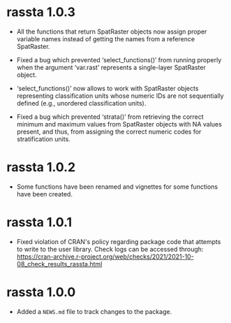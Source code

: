 # rassta 1.0.3

* All the functions that return SpatRaster objects now assign proper variable names 
instead of getting the names from a reference SpatRaster.

* Fixed a bug which prevented ‘select_functions()’ from running properly when the 
argument ‘var.rast’ represents a single-layer SpatRaster object.

* ‘select_functions()’ now allows to work with SpatRaster objects representing 
classification units whose numeric IDs are not sequentially defined (e.g., unordered 
classification units).

* Fixed a bug which prevented ‘strata()’ from retrieving the correct minimum and 
maximum values from SpatRaster objects with NA values present, and thus, from 
assigning the correct numeric codes for stratification units.  


# rassta 1.0.2

* Some functions have been renamed and vignettes for some functions have been created.


# rassta 1.0.1

* Fixed violation of CRAN's policy regarding package code that attempts to write
to the user library. Check logs can be accessed through:
https://cran-archive.r-project.org/web/checks/2021/2021-10-08_check_results_rassta.html


# rassta 1.0.0

* Added a `NEWS.md` file to track changes to the package.
